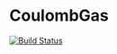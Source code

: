 # CoulombGas

[![Build Status](https://github.com/fermiflow/CoulombGas/actions/workflows/tests.yml/badge.svg)](https://github.com/fermiflow/CoulombGas/actions)
